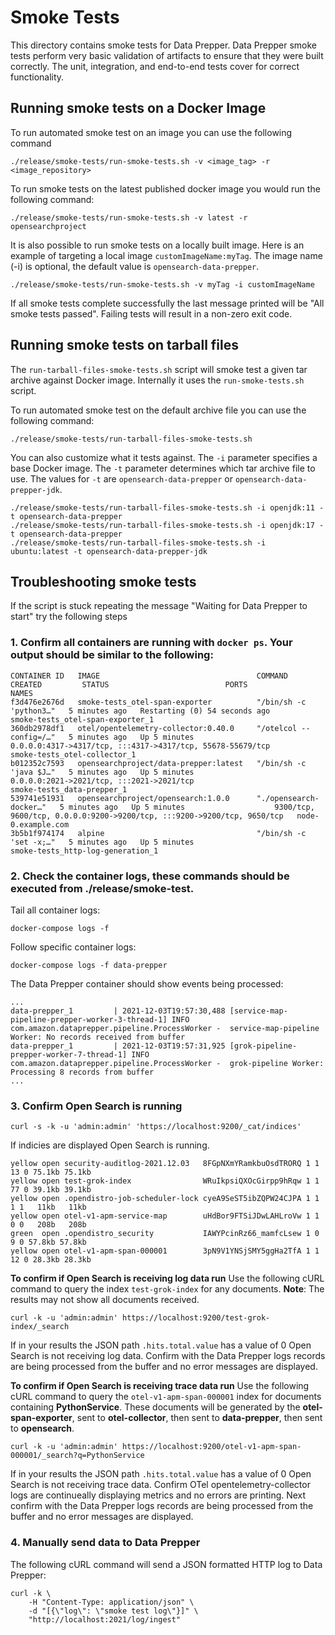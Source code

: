 # Smoke Tests

This directory contains smoke tests for Data Prepper. Data Prepper smoke tests perform very basic validation of artifacts to ensure that they were
built correctly. The unit, integration, and end-to-end tests cover for correct functionality.

## Running smoke tests on a Docker Image

To run automated smoke test on an image you can use the following command

```shell
./release/smoke-tests/run-smoke-tests.sh -v <image_tag> -r <image_repository>
```

To run smoke tests on the latest published docker image you would run the following command:

```shell
./release/smoke-tests/run-smoke-tests.sh -v latest -r opensearchproject
```

It is also possible to run smoke tests on a locally built image. Here is an example of targeting a local image `customImageName:myTag`. The image name (-i) is optional, the default value is `opensearch-data-prepper`.
```shell
./release/smoke-tests/run-smoke-tests.sh -v myTag -i customImageName
```

If all smoke tests complete successfully the last message printed will be "All smoke tests passed". Failing tests will result in a non-zero exit code.

## Running smoke tests on tarball files

The `run-tarball-files-smoke-tests.sh` script will smoke test a given tar archive against Docker image. Internally it uses the `run-smoke-tests.sh` script.

To run automated smoke test on the default archive file you can use the following command:

```shell
./release/smoke-tests/run-tarball-files-smoke-tests.sh
```

You can also customize what it tests against. The `-i` parameter specifies a base Docker image. The `-t` parameter determines which tar archive file to use.
The values for `-t` are `opensearch-data-prepper` or `opensearch-data-prepper-jdk`.

```shell
./release/smoke-tests/run-tarball-files-smoke-tests.sh -i openjdk:11 -t opensearch-data-prepper
./release/smoke-tests/run-tarball-files-smoke-tests.sh -i openjdk:17 -t opensearch-data-prepper
./release/smoke-tests/run-tarball-files-smoke-tests.sh -i ubuntu:latest -t opensearch-data-prepper-jdk
```

## Troubleshooting smoke tests

If the script is stuck repeating the message "Waiting for Data Prepper to start" try the following steps

### 1. Confirm all containers are running with `docker ps`. Your output should be similar to the following:
```
CONTAINER ID   IMAGE                                   COMMAND                  CREATED         STATUS                          PORTS                                                                     NAMES
f3d476e2676d   smoke-tests_otel-span-exporter          "/bin/sh -c 'python3…"   5 minutes ago   Restarting (0) 54 seconds ago                                                                             smoke-tests_otel-span-exporter_1
360db2978df1   otel/opentelemetry-collector:0.40.0     "/otelcol --config=/…"   5 minutes ago   Up 5 minutes                    0.0.0.0:4317->4317/tcp, :::4317->4317/tcp, 55678-55679/tcp                smoke-tests_otel-collector_1
b012352c7593   opensearchproject/data-prepper:latest   "/bin/sh -c 'java $J…"   5 minutes ago   Up 5 minutes                    0.0.0.0:2021->2021/tcp, :::2021->2021/tcp                                 smoke-tests_data-prepper_1
539741e51931   opensearchproject/opensearch:1.0.0      "./opensearch-docker…"   5 minutes ago   Up 5 minutes                    9300/tcp, 9600/tcp, 0.0.0.0:9200->9200/tcp, :::9200->9200/tcp, 9650/tcp   node-0.example.com
3b5b1f974174   alpine                                  "/bin/sh -c 'set -x;…"   5 minutes ago   Up 5 minutes                                                                                              smoke-tests_http-log-generation_1
```
### 2. Check the container logs, these commands should be executed from ./release/smoke-test.
Tail all container logs:
```
docker-compose logs -f
```

Follow specific container logs:
```
docker-compose logs -f data-prepper
```

The Data Prepper container should show events being processed:
```
...
data-prepper_1         | 2021-12-03T19:57:30,488 [service-map-pipeline-prepper-worker-3-thread-1] INFO  com.amazon.dataprepper.pipeline.ProcessWorker -  service-map-pipeline Worker: No records received from buffer
data-prepper_1         | 2021-12-03T19:57:31,925 [grok-pipeline-prepper-worker-7-thread-1] INFO  com.amazon.dataprepper.pipeline.ProcessWorker -  grok-pipeline Worker: Processing 8 records from buffer
...
```
### 3. Confirm Open Search is running
```
curl -s -k -u 'admin:admin' 'https://localhost:9200/_cat/indices'
```
If indicies are displayed Open Search is running.
```
yellow open security-auditlog-2021.12.03   8FGpNXmYRamkbuOsdTRORQ 1 1 13 0 75.1kb 75.1kb
yellow open test-grok-index                WRuIkpsiQXOcGirpp9hRqw 1 1 77 0 39.1kb 39.1kb
yellow open .opendistro-job-scheduler-lock cyeA9SeST5ibZQPW24CJPA 1 1  1 1   11kb   11kb
yellow open otel-v1-apm-service-map        uHdBor9FTSiJDwLAHLroVw 1 1  0 0   208b   208b
green  open .opendistro_security           IAWYPcinRz66_mamfcLsew 1 0  9 0 57.8kb 57.8kb
yellow open otel-v1-apm-span-000001        3pN9V1YNSjSMY5ggHa2TfA 1 1 12 0 28.3kb 28.3kb
```
**To confirm if Open Search is receiving log data run**
Use the following cURL command to query the index `test-grok-index` for any documents. **Note**: The results may not show all documents received.
```
curl -k -u 'admin:admin' https://localhost:9200/test-grok-index/_search
```
If in your results the JSON path `.hits.total.value` has a value of 0 Open Search is not receiving log data. Confirm with the Data Prepper logs records are being processed from the buffer and no error messages are displayed.

**To confirm if Open Search is receiving trace data run**
Use the following cURL command to query the `otel-v1-apm-span-000001` index for documents containing **PythonService**. These documents will be generated by the **otel-span-exporter**, sent to **otel-collector**, then sent to **data-prepper**, then sent to **opensearch**.
```
curl -k -u 'admin:admin' https://localhost:9200/otel-v1-apm-span-000001/_search?q=PythonService
```
If in your results the JSON path `.hits.total.value` has a value of 0 Open Search is not receiving trace data. Confirm OTel opentelemetry-collector logs are continueally displaying metrics and no errors are printing. Next confirm with the Data Prepper logs records are being processed from the buffer and no error messages are displayed.

### 4. Manually send data to Data Prepper
The following cURL command will send a JSON formatted HTTP log to Data Prepper:
```
curl -k \
    -H "Content-Type: application/json" \
    -d "[{\"log\": \"smoke test log\"}]" \
    "http://localhost:2021/log/ingest"
```
